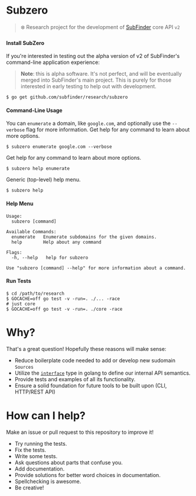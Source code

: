 # Subzero
> ❄️  Research project for the development of [SubFinder](https://github.com/subfinder/subfinder) core API `v2`

#### Install SubZero
If you're interested in testing out the alpha version of v2 of SubFinder's command-line application experience:
> **Note**: this is alpha software. It's not perfect, and will be eventually merged into SubFinder's main project. This is purely for those interested in early testing to help out with development.
```shell
$ go get github.com/subfinder/research/subzero
```

#### Command-Line Usage
You can `enumerate` a domain, like `google.com`, and optionally use the `--verbose` flag for more information.
Get help for any command to learn about more options.
```shell
$ subzero enumerate google.com --verbose
```

Get help for any command to learn about more options.
```shell
$ subzero help enumerate
```

Generic (top-level) help menu.
```shell
$ subzero help
```

#### Help Menu

```shell
Usage:
  subzero [command]

Available Commands:
  enumerate   Enumerate subdomains for the given domains.
  help        Help about any command

Flags:
  -h, --help   help for subzero

Use "subzero [command] --help" for more information about a command.
```

#### Run Tests
```shell
$ cd /path/to/research
$ GOCACHE=off go test -v -run=. ./... -race
# just core
$ GOCACHE=off go test -v -run=. ./core -race
```

# Why?
That's a great question! Hopefully these reasons will make sense:

* Reduce boilerplate code needed to add or develop new sudomain `Sources`
* Utilize the [`interface`](https://gobyexample.com/interfaces) type in golang to define our internal API semantics.
* Provide tests and examples of all its functionality.
* Ensure a solid foundation for future tools to be built upon (CLI, HTTP/REST API)

# How can I help?
Make an issue or pull request to this repository to improve it!

* Try running the tests.
* Fix the tests.
* Write some tests.
* Ask questions about parts that confuse you.
* Add documentation.
* Provide solutions for better word choices in documentation.
* Spellchecking is awesome.
* Be creative!
